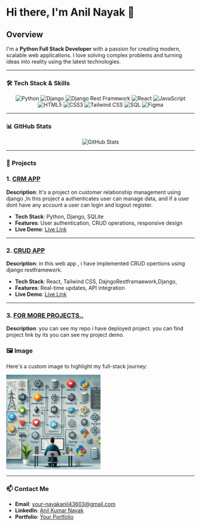 # Hi there, I'm Anil Nayak 👋

## Overview

I'm a **Python Full Stack Developer** with a passion for creating modern, scalable web applications. I love solving complex problems and turning ideas into reality using the latest technologies.

---

### 🛠️ **Tech Stack & Skills**

<div align="center">
   <img src="https://img.shields.io/badge/Python-3776AB?style=for-the-badge&logo=python&logoColor=white" alt="Python" />
    <img src="https://img.shields.io/badge/Django-092E20?style=for-the-badge&logo=django&logoColor=white" alt="Django" />
    <img src="https://img.shields.io/badge/DRF-DjangoRestFramework-red?style=for-the-badge&logo=django&logoColor=white" alt="Django Rest Framework" />
    <img src="https://img.shields.io/badge/React-61DAFB?style=for-the-badge&logo=react&logoColor=white" alt="React" />
    <img src="https://img.shields.io/badge/JavaScript-F7DF1E?style=for-the-badge&logo=javascript&logoColor=black" alt="JavaScript" />
    <img src="https://img.shields.io/badge/HTML5-E34F26?style=for-the-badge&logo=html5&logoColor=white" alt="HTML5" />
    <img src="https://img.shields.io/badge/CSS3-1572B6?style=for-the-badge&logo=css3&logoColor=white" alt="CSS3" />
    <img src="https://img.shields.io/badge/TailwindCSS-38B2AC?style=for-the-badge&logo=tailwind-css&logoColor=white" alt="Tailwind CSS" />
    <img src="https://img.shields.io/badge/SQL-4479A1?style=for-the-badge&logo=postgresql&logoColor=white" alt="SQL" />
    <img src="https://img.shields.io/badge/Figma-F24E1E?style=for-the-badge&logo=figma&logoColor=white" alt="Figma" />
</div>
</div>

---

### 📊 **GitHub Stats**

<div align="center">
    <img src="https://github-readme-stats.vercel.app/api?username=Anilnayak126&show_icons=true&theme=radical" alt="GitHub Stats" />
</div>

---




### 🚀 **Projects**
### 1. [CRM APP](https://github.com/your-username/project-repo)
**Description**: It's a project on customer relationship management using django ,In this project a authenticates user can manage data, and if a user dont have any account a user can login and logout register.

- **Tech Stack**: Python, Django, SQLite
- **Features**: User authentication, CRUD operations, responsive design
- **Live Demo**: [Live Link](https://project-demo-link.com)

---

### 2. [CRUD APP](https://github.com/Anilnayak126/CRUD.git)
**Description**: in this web app , i have implemented CRUD opertions using django restframework.

- **Tech Stack**: React, Tailwind CSS, DajngoRestframaework,Django,
- **Features**: Real-time updates, API integration
- **Live Demo**: [Live Link](https://another-project-demo-link.com)

---
### 3. [FOR MORE PROJECTS..](https://github.com/Anilnayak126/CRUD.git)
**Description**: you can see my repo i have deployed project. you can find project link by its you can see my  project demo.


### 🖼️ **Image**

Here's a custom image to highlight my full-stack journey:

<img src="https://raw.githubusercontent.com/Anilnayak126/Anilnayak126/refs/heads/main/journey.webp" style="width: 50%; height: auto;">

---

### 📫 **Contact Me**

- **Email**: [your-nayakanil43603@gmail.com](mailto:nayakanil43603@gmail.com)
- **LinkedIn**: [Anil Kumar Nayak](https://www.linkedin.com/in/anil-kumar-nayak)
- **Portfolio**: [Your Portfolio](https://yourportfolio.com)

